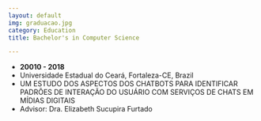 ```yaml
---
layout: default
img: graduacao.jpg
category: Education
title: Bachelor's in Computer Science

---
```


* __20010 - 2018__
* Universidade Estadual do Ceará, Fortaleza-CE, Brazil
* UM ESTUDO DOS ASPECTOS DOS CHATBOTS PARA IDENTIFICAR PADRÕES DE INTERAÇÃO DO USUÁRIO COM SERVIÇOS DE CHATS EM MÍDIAS DIGITAIS
* Advisor: Dra. Elizabeth Sucupira Furtado



